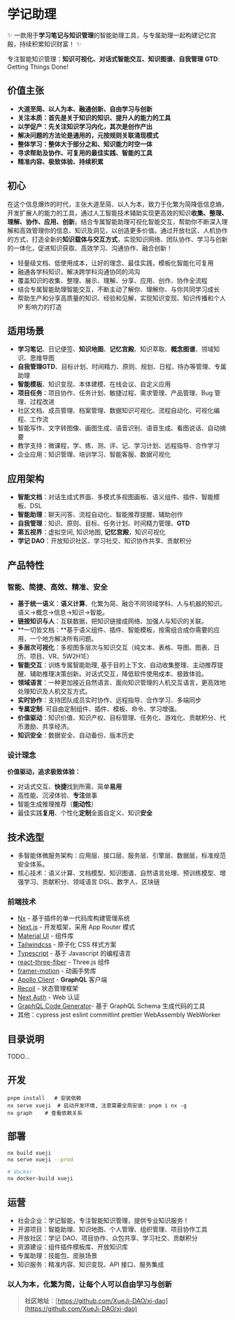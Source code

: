 # 学记助理

✨ 一款用于**学习笔记与知识管理**的智能助理工具，与专属助理一起构建记忆宫殿，持续积累知识财富！ ✨

专注智能知识管理：**知识可视化、对话式智能交互、知识图谱、自我管理** **GTD**: Getting Things Done!

## 价值主张

- **大道至简、以人为本、融通创新、自由学习与创新**
- **关注本质：首先是关于知识的知识、提升人的能力的工具**
- **以学促产：先关注知识学习内化，其次是创作产出**
- **解决问题的方法论是通用的，元按规则关联涌现模式**
- **整体学习：整体大于部分之和、知识能力时空一体**
- **寻求帮助及协作、可复用的最佳实践、智能的工具**
- **精准内容、极致体验、持续积累**

## 初心

在这个信息爆炸的时代，主张大道至简、以人为本，致力于化繁为简降低信息熵，开发扩展人的能力的工具，通过人工智能技术辅助实现更高效的知识**收集、整理、理解、协作、应用、创新**。结合专属智能助理可视化智能交互，帮助你不断深入理解和高效管理你的信息、知识及洞见，以创造更多价值。通过开放社区、人机协作的方式，打造全新的**知识载体与交互方式**，实现知识网络、团队协作、学习与创新的一体化，促进知识获取、高效学习、沟通协作、融合创新！

- 轻量级文档、低使用成本，让好的理念、最佳实践，模板化智能化可复用
- 融通各学科知识，解决跨学科沟通协同的鸿沟
- 覆盖知识的收集、整理、展示、理解、分享、应用、创作、协作全流程
- 结合专属智能助理智能交互，不断主动了解你、理解你、与你共同学习成长
- 帮助生产和分享高质量的知识、经验和见解，实现知识变现、知识传播和个人 IP 影响力的打造

## 适用场景

- **学习笔记**、日记便签、**知识地图**、**记忆宫殿**、知识萃取、**概念图谱**、领域知识、思维导图
- **自我管理GTD**、目标计划、时间精力、原则、规划、日程、待办等管理、专属助理
- **智能模板**、知识变现、本体建模、在线会议、自定义应用
- **项目任务**：项目协作、任务计划、敏捷过程、需求管理、产品管理、Bug 管理、过程改进
- 社区文档、成员管理、档案管理、数据知识可视化、流程自动化、可视化编程、工作流
- 智能写作、文字转图像、画图生成、语音识别、语音生成、看图说话、自动摘要
- 教学支持：微课程，学、练、测、评、记、学习计划、远程指导、合作学习
- 企业应用：知识管理、培训学习、智能客服、数据可视化

## 应用架构

- **智能文档**：对话生成式界面、多模式多视图画板、语义组件、插件、智能模板、DSL
- **智能助理**：聊天问答、流程自动化、智能推荐提醒、辅助创作
- **自我管理**：知识、原则、目标、任务计划、时间精力管理、**GTD**
- **第五视界**：虚拟空间, 知识地图, **记忆宫殿**，知识可视化
- **学记 DAO**：开放知识社区、学习社交、知识协作共享、贡献积分

## 产品特性

### 智能、简捷、高效、精准、安全

- **基于统一语义**：**语义计算**、化繁为简、融合不同领域学科、人与机器的知识。语义->概念->信息->知识->智能。
- **链接知识与人**：互联数据，把知识链接成网络、加强人与知识的关联。
- **一切皆文档：**基于语义组件、插件、智能模板，按需组合成你需要的应用，一个地方解决所有问题。
- **多层次可视化**：多视图多层次与知识交互（纯文本、表格、导图、图表、日历、项目、VR、5W2H1E）
- **智能交互**：训练专属智能助理, 基于目的上下文、自动收集整理、主动推荐提醒、辅助推理决策创新。对话式交互，降低软件使用成本、极致体验。
- **领域语言**：一种更加接近自然语言、面向知识管理的人机交互语言，更高效地处理知识及人机交互方式。
- **实时协作**：支持团队成员实时协作、远程指导、合作学习、多端同步
- **专属定制**: 可自由定制组件、插件、模板、命令、学习增强。
- **价值驱动**：知识价值、知识产权、目标管理、任务化、游戏化、贡献积分、代币激励、共享经济。
- **知识安全**：数据安全、自动备份、版本历史

### 设计理念

**价值驱动，追求极致体验：**

- 对话式交互、**快捷**找到所需、简单**易用**
- 高性能、沉浸体验、**专注**做事
- 智能生成推理推荐（**能动性**）
- 最佳实践**复用**、个性化**定制**全面自定义、知识**安全**

## 技术选型

- 多智能体微服务架构：应用层、接口层、服务层、引擎层、数据层，标准规范安全体系。
- 核心技术：语义计算、文档模型、知识图谱、自然语言处理、预训练模型、增强学习、贡献积分、领域语言 DSL、数字人、区块链

### 前端技术

- [Nx](https://github.com/nrwl/nx) - 基于插件的单一代码库构建管理系统
- [Next.js](https://nextjs.org/) - 开发框架，采用 App Router 模式
- [Material UI](https://github.com/mui/material-ui) - 组件库
- [Tailwindcss](https://github.com/tailwindlabs/tailwindcss) - 原子化 CSS 样式方案
- [Typescript](https://github.com/Microsoft/TypeScript) - 基于 Javascript 的编程语言
- [react-three-fiber](https://github.com/pmndrs/react-three-fiber) - Three.js 组件
- [framer-motion](https://github.com/framer/motion) - 动画手势库
- [Apollo Client](https://github.com/apollographql/apollo-client) - **GraphQL** 客户端
- [Recoil](https://github.com/facebookexperimental/Recoil) - 状态管理框架
- [Next Auth](https://github.com/nextauthjs/next-auth) - Web 认证
- [GraphQL Code Generator](https://the-guild.dev/graphql/codegen)- 基于 GraphQL Schema 生成代码的工具
- 其他：cypress jest eslint commitlint prettier WebAssembly WebWorker

## 目录说明

TODO...

## 开发

```shell
pnpm install   # 安装依赖
nx serve xueji  # 启动开发环境, 注意需要全局安装: pnpm i nx -g
nx graph    # 查看依赖关系
```

## 部署

``` sh
nx build xueji
nx serve xueji --prod

# docker
nx docker-build xueji
```

## 运营

- 社会企业：学记智能，专注智能知识管理，提供专业知识服务！
- 开源项目：智能助理、知识地图、个人管理、组织管理、项目协作工具
- 开放社区：学记 DAO、项目协作、众包共享、学习社交、贡献积分
- 资源建设：组件插件模板库、开放知识库
- 专属助理：技能包、皮肤场景
- 知识服务：精准内容、知识变现、API 接口、服务集成

### 以人为本，化繁为简，让每个人可以自由学习与创新

> **社区地址**：[https://github.com/XueJi-DAO/xj-dao](https://github.com/XueJi-DAO/xj-dao)
